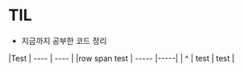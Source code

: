 # TIL
- 지금까지 공부한 코드 정리 


|Test | ---- | ---- |
|row span test | ----- |-----|
| ^ | test | test | 
